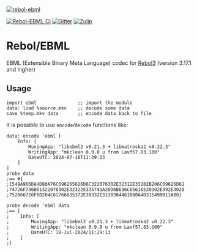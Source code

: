 [![rebol-ebml](https://github.com/user-attachments/assets/ef3e8851-f1e1-439d-8df3-8e592dffa18a)](https://github.com/Oldes/Rebol-EBML)

[![Rebol-EBML CI](https://github.com/Oldes/Rebol-EBML/actions/workflows/main.yml/badge.svg)](https://github.com/Oldes/Rebol-EBML/actions/workflows/main.yml)
[![Gitter](https://badges.gitter.im/rebol3/community.svg)](https://app.gitter.im/#/room/#Rebol3:gitter.im)
[![Zulip](https://img.shields.io/badge/zulip-join_chat-brightgreen.svg)](https://rebol.zulipchat.com/)

# Rebol/EBML

EBML (Extensible Binary Meta Language) codec for [Rebol3](https://github.com/Oldes/Rebol3) (version 3.17.1 and higher)

## Usage
```rebol
import ebml               ;; import the module
data: load %source.mkv    ;; decode some data
save %temp.mkv data       ;; encode data back to file
```
It is possible to use `encode`/`decode` functions like:
```rebol
data: encode 'ebml [
    Info: [
        MuxingApp: "libebml2 v0.21.3 + libmatroska2 v0.22.3"
        WritingApp: "mkclean 0.9.0 u from Lavf57.83.100"
        DateUTC: 2024-07-10T11:29:13
    ]
]
probe data
;== #{
;1549A966DA4D80A76C696265626D6C322076302E32312E33202B206C69626D61
;74726F736B61322076302E32322E335741A26D6B636C65616E20302E392E3020
;752066726F6D204C61766635372E38332E3130304461880A4D315499011A00}

probe decode 'ebml data
;== [
;    Info: [
;        MuxingApp: "libebml2 v0.21.3 + libmatroska2 v0.22.3"
;        WritingApp: "mkclean 0.9.0 u from Lavf57.83.100"
;        DateUTC: 10-Jul-2024/11:29:13
;    ]
;]
```
